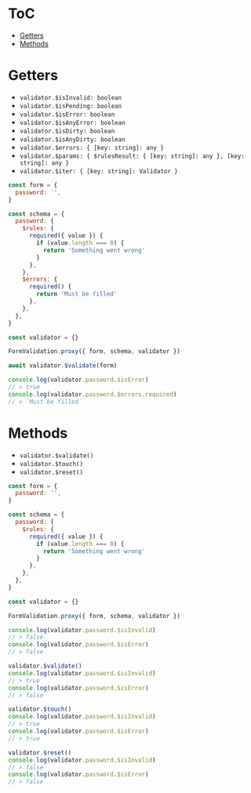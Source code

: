 # ToC

- [Getters](#getters)
- [Methods](#methods)

# Getters

- `validator.$isInvalid: boolean`
- `validator.$isPending: boolean`
- `validator.$isError: boolean`
- `validator.$isAnyError: boolean`
- `validator.$isDirty: boolean`
- `validator.$isAnyDirty: boolean`
- `validator.$errors: { [key: string]: any }`
- `validator.$params: { $rulesResult: { [key: string]: any }, [key: string]: any }`
- `validator.$iter: { [key: string]: Validator }`

```javascript
const form = {
  password: '',
}

const schema = {
  password: {
    $rules: {
      required({ value }) {
        if (value.length === 0) {
          return 'Something went wrong'
        }
      },
    },
    $errors: {
      required() {
        return 'Must be filled'
      },
    },
  },
}

const validator = {}

FormValidation.proxy({ form, schema, validator })

await validator.$validate(form)

console.log(validator.password.$isError)
// > true
console.log(validator.password.$errors.required)
// > `Must be filled`
```

# Methods

- `validator.$validate()`
- `validator.$touch()`
- `validator.$reset()`

```javascript
const form = {
  password: '',
}

const schema = {
  password: {
    $rules: {
      required({ value }) {
        if (value.length === 0) {
          return 'Something went wrong'
        }
      },
    },
  },
}

const validator = {}

FormValidation.proxy({ form, schema, validator })

console.log(validator.password.$isInvalid)
// > false
console.log(validator.password.$isError)
// > false

validator.$validate()
console.log(validator.password.$isInvalid)
// > true
console.log(validator.password.$isError)
// > false

validator.$touch()
console.log(validator.password.$isInvalid)
// > true
console.log(validator.password.$isError)
// > true

validator.$reset()
console.log(validator.password.$isInvalid)
// > false
console.log(validator.password.$isError)
// > false
```
